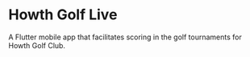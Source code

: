 # Howth Golf Live

A Flutter mobile app that facilitates scoring in the golf tournaments for Howth Golf Club.